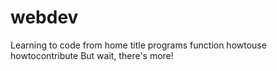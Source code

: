# webdev
Learning to code from home
title
programs
function
howtouse
howtocontribute
But wait, there's more!
